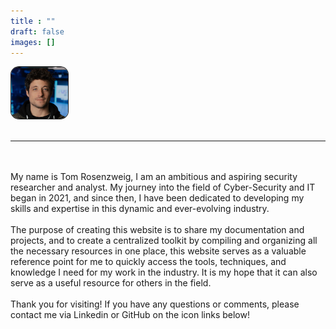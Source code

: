 ```yaml
---
title : "" 
draft: false
images: []
---
```


<div style="text-align: left;">
  <img src="12.png" style=" width: 18%; border: 0.1px solid; border-radius: 15%; padding-left;">
</div>
<br>

 -----

 <!-- <br><br>
    <div id="text-container"></div>
   <script src="/animation.js"></script>
<br><br> -->

<br><br> My name is Tom Rosenzweig, I am an ambitious and aspiring security researcher and analyst. My journey into the field of Cyber-Security and IT began in 2021, and since then, I have been dedicated to developing my skills and expertise in this dynamic and ever-evolving industry. <br><br> The purpose of creating this website is to share my documentation and projects, and to create a centralized toolkit by compiling and organizing all the necessary resources in one place, this website serves as a valuable reference point for me to quickly access the tools, techniques, and knowledge I need for my work in the industry. It is my hope that it can also serve as a useful resource for others in the field. <br><br> Thank you for visiting! If you have any questions or comments, please contact me via Linkedin or GitHub on the icon links below! <br><br>
